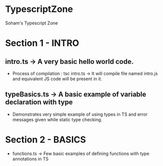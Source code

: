 # TypescriptZone

Soham's Typescript Zone

# Section 1 - INTRO

## intro.ts -> A very basic hello world code.

- Process of compilation : tsc intro.ts -> It will compile file named intro.js and equivalent JS code will be present in it.

## typeBasics.ts -> A basic example of variable declaration with type

- Demonstrates very simple example of using types in TS and error messages given while static type checking.

# Section 2 - BASICS

- functions.ts -> Few basic examples of defining functions with type annotations in TS
